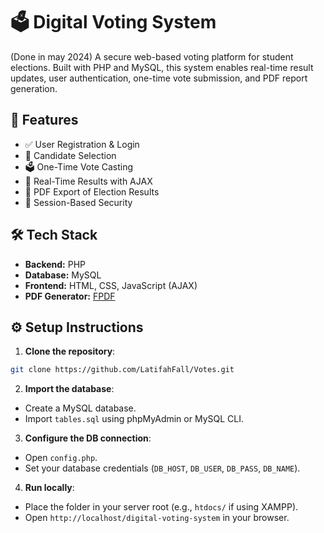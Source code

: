 # 🗳️ Digital Voting System
(Done in may 2024)
A secure web-based voting platform for student elections. Built with PHP and MySQL, this system enables real-time result updates, user authentication, one-time vote submission, and PDF report generation.

## 🚀 Features

- ✅ User Registration & Login  
- 🧾 Candidate Selection  
- 🗳️ One-Time Vote Casting  
- 🔄 Real-Time Results with AJAX  
- 📄 PDF Export of Election Results  
- 🔐 Session-Based Security

## 🛠 Tech Stack

- **Backend:** PHP  
- **Database:** MySQL  
- **Frontend:** HTML, CSS, JavaScript (AJAX)  
- **PDF Generator:** [FPDF](http://www.fpdf.org/)


## ⚙️ Setup Instructions

1. **Clone the repository**:
```bash
git clone https://github.com/LatifahFall/Votes.git
```

2. **Import the database**:  
- Create a MySQL database.  
- Import `tables.sql` using phpMyAdmin or MySQL CLI.

3. **Configure the DB connection**:  
- Open `config.php`.  
- Set your database credentials (`DB_HOST`, `DB_USER`, `DB_PASS`, `DB_NAME`).

4. **Run locally**:  
- Place the folder in your server root (e.g., `htdocs/` if using XAMPP).  
- Open `http://localhost/digital-voting-system` in your browser.


